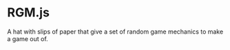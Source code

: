 RGM.js
======

A hat with slips of paper that give a set of random game mechanics to make a game out of.

